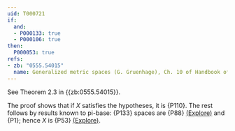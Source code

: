 ```yaml
---
uid: T000721
if:
  and:
  - P000133: true
  - P000106: true
then:
  P000053: true
refs:
- zb: "0555.54015"
  name: Generalized metric spaces (G. Gruenhage), Ch. 10 of Handbook of set-theoretic topology
---
```


See Theorem 2.3 in {{zb:0555.54015}}.

The proof shows that if $X$ satisfies the hypotheses, it is {P110}.
The rest follows by results known to pi-base:
{P133} spaces are {P88}
[(Explore)](https://topology.pi-base.org/spaces?q=LOTS%2B%7ECollectionwise+normal)
and {P1};
hence $X$ is {P53}
[(Explore)](https://topology.pi-base.org/spaces?q=Collectionwise+normal%2BDevelopable%2B%24T_0%24%2B%7EMetrizable).
